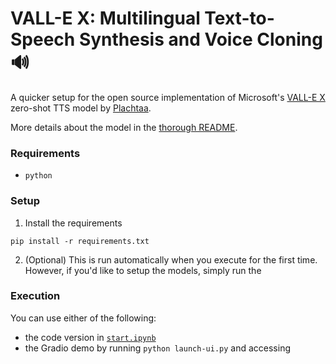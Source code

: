 # VALL-E X: Multilingual Text-to-Speech Synthesis and Voice Cloning 🔊

A quicker setup for the open source implementation of Microsoft's [VALL-E X](https://arxiv.org/pdf/2303.03926) zero-shot TTS model by [Plachtaa](https://github.com/Plachtaa).

More details about the model in the [thorough README](README-EN-long.md).

### Requirements

- `python`

### Setup

1. Install the requirements

```
pip install -r requirements.txt
```

2. (Optional) This is run automatically when you execute for the first time. However, if you'd like to setup the models, simply run the 

### Execution

You can use either of the following:
  - the code version in [`start.ipynb`](start.ipynb)
  - the Gradio demo by running `python launch-ui.py` and accessing

